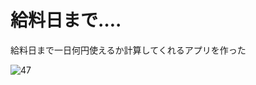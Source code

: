# 給料日まで….

給料日まで一日何円使えるか計算してくれるアプリを作った

![47](https://user-images.githubusercontent.com/28350464/54283258-fbbd7880-45e0-11e9-9567-ce49136d5b08.gif)